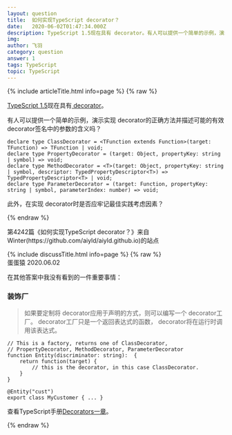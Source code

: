 ```yaml
---
layout: question
title:  如何实现TypeScript decorator？
date:   2020-06-02T01:47:34.000Z
description: TypeScript 1.5现在具有 decorator。有人可以提供一个简单的示例，演示实现 decorator的正确方法并描述可能的有效 decorator签名中的参数的含义吗？dec...
img: 
author: 飞羽
category: question
answer: 1
tags: TypeScript
topic: TypeScript
---
```

<div class="article-root">
  <div class="article">
    {% include articleTitle.html info=page %}
    {% raw %}
    <div class="article-content"><p><a href="http://blogs.msdn.com/b/typescript/archive/2015/03/27/announcing-typescript-1-5-alpha.aspx"><font style="vertical-align: inherit;"><font style="vertical-align: inherit;">TypeScript 1.5</font></font></a><font style="vertical-align: inherit;"><font style="vertical-align: inherit;">现在具有</font></font><a href="https://github.com/wycats/javascript-decorators"><font style="vertical-align: inherit;"><font style="vertical-align: inherit;"> decorator</font></font></a><font style="vertical-align: inherit;"><font style="vertical-align: inherit;">。</font></font></p>

<p><font style="vertical-align: inherit;"><font style="vertical-align: inherit;">有人可以提供一个简单的示例，演示实现 decorator的正确方法并描述可能的有效 decorator签名中的参数的含义吗？</font></font></p>

<pre class="lang-js prettyprint prettyprinted" style=""><code><span class="pln">declare type </span><span class="typ">ClassDecorator</span><span class="pln"> </span><span class="pun">=</span><span class="pln"> </span><span class="pun">&lt;</span><span class="typ">TFunction</span><span class="pln"> extends </span><span class="typ">Function</span><span class="pun">&gt;(</span><span class="pln">target</span><span class="pun">:</span><span class="pln"> </span><span class="typ">TFunction</span><span class="pun">)</span><span class="pln"> </span><span class="pun">=&gt;</span><span class="pln"> </span><span class="typ">TFunction</span><span class="pln"> </span><span class="pun">|</span><span class="pln"> </span><span class="kwd">void</span><span class="pun">;</span><font></font><span class="pln">
declare type </span><span class="typ">PropertyDecorator</span><span class="pln"> </span><span class="pun">=</span><span class="pln"> </span><span class="pun">(</span><span class="pln">target</span><span class="pun">:</span><span class="pln"> </span><span class="typ">Object</span><span class="pun">,</span><span class="pln"> propertyKey</span><span class="pun">:</span><span class="pln"> string </span><span class="pun">|</span><span class="pln"> symbol</span><span class="pun">)</span><span class="pln"> </span><span class="pun">=&gt;</span><span class="pln"> </span><span class="kwd">void</span><span class="pun">;</span><font></font><span class="pln">
declare type </span><span class="typ">MethodDecorator</span><span class="pln"> </span><span class="pun">=</span><span class="pln"> </span><span class="pun">&lt;</span><span class="pln">T</span><span class="pun">&gt;(</span><span class="pln">target</span><span class="pun">:</span><span class="pln"> </span><span class="typ">Object</span><span class="pun">,</span><span class="pln"> propertyKey</span><span class="pun">:</span><span class="pln"> string </span><span class="pun">|</span><span class="pln"> symbol</span><span class="pun">,</span><span class="pln"> descriptor</span><span class="pun">:</span><span class="pln"> </span><span class="typ">TypedPropertyDescriptor</span><span class="pun">&lt;</span><span class="pln">T</span><span class="pun">&gt;)</span><span class="pln"> </span><span class="pun">=&gt;</span><span class="pln"> </span><span class="typ">TypedPropertyDescriptor</span><span class="pun">&lt;</span><span class="pln">T</span><span class="pun">&gt;</span><span class="pln"> </span><span class="pun">|</span><span class="pln"> </span><span class="kwd">void</span><span class="pun">;</span><font></font><span class="pln">
declare type </span><span class="typ">ParameterDecorator</span><span class="pln"> </span><span class="pun">=</span><span class="pln"> </span><span class="pun">(</span><span class="pln">target</span><span class="pun">:</span><span class="pln"> </span><span class="typ">Function</span><span class="pun">,</span><span class="pln"> propertyKey</span><span class="pun">:</span><span class="pln"> string </span><span class="pun">|</span><span class="pln"> symbol</span><span class="pun">,</span><span class="pln"> parameterIndex</span><span class="pun">:</span><span class="pln"> number</span><span class="pun">)</span><span class="pln"> </span><span class="pun">=&gt;</span><span class="pln"> </span><span class="kwd">void</span><span class="pun">;</span><font></font>
</code></pre>

<p><font style="vertical-align: inherit;"><font style="vertical-align: inherit;">此外，在实现 decorator时是否应牢记最佳实践考虑因素？</font></font></p></div>
    {% endraw %}
  </div>
  <p class="winter_mark">第4242篇《如何实现TypeScript decorator？》来自Winter(https://github.com/aiyld/aiyld.github.io)的站点</p>
  <div class="discuss-wrapper">
    {% include discussTitle.html info=page %}
    {% raw %}
    <div class="discuss-list">
    <div class="discuss-item">
        <div class="discuss-parent">
          <div class="discuss-meta">
            <span class="discuss-user">蛋蛋猿</span>
            <span class="discuss-time">2020.06.02</span>
          </div>
          <div class="discuss-comment"><p><font style="vertical-align: inherit;"><font style="vertical-align: inherit;">在其他答案中我没有看到的一件重要事情：</font></font></p>

<h3><font style="vertical-align: inherit;"><font style="vertical-align: inherit;">装饰厂</font></font></h3>

<blockquote>
  <p><font style="vertical-align: inherit;"><font style="vertical-align: inherit;">如果要定制将 decorator应用于声明的方式，则可以编写一个 decorator工厂。</font><font style="vertical-align: inherit;"> decorator工厂只是一个返回表达式的函数， decorator将在运行时调用该表达式。</font></font></p>
</blockquote>

<pre class="lang-js prettyprint prettyprinted" style=""><code><span class="com">// This is a factory, returns one of ClassDecorator,</span><span class="pln">
</span><span class="com">// PropertyDecorator, MethodDecorator, ParameterDecorator</span><span class="pln">
</span><span class="kwd">function</span><span class="pln"> </span><span class="typ">Entity</span><span class="pun">(</span><span class="pln">discriminator</span><span class="pun">:</span><span class="pln"> string</span><span class="pun">):</span><span class="pln">  </span><span class="pun">{</span><span class="pln">
    </span><span class="kwd">return</span><span class="pln"> </span><span class="kwd">function</span><span class="pun">(</span><span class="pln">target</span><span class="pun">)</span><span class="pln"> </span><span class="pun">{</span><span class="pln">
        </span><span class="com">// this is the decorator, in this case ClassDecorator.</span><span class="pln">
    </span><span class="pun">}</span><span class="pln">
</span><span class="pun">}</span><span class="pln">

</span><span class="lit">@Entity</span><span class="pun">(</span><span class="str">"cust"</span><span class="pun">)</span><span class="pln">
</span><span class="kwd">export</span><span class="pln"> </span><span class="kwd">class</span><span class="pln"> </span><span class="typ">MyCustomer</span><span class="pln"> </span><span class="pun">{</span><span class="pln"> </span><span class="pun">...</span><span class="pln"> </span><span class="pun">}</span></code></pre>

<p><font style="vertical-align: inherit;"><font style="vertical-align: inherit;">查看TypeScript手册</font></font><a href="https://www.typescriptlang.org/docs/handbook/decorators.html" rel="noreferrer"><font style="vertical-align: inherit;"><font style="vertical-align: inherit;">Decorators一章</font></font></a><font style="vertical-align: inherit;"><font style="vertical-align: inherit;">。</font></font></p></div>
        </div></div>
    </div>
    {% endraw %}
  </div>
<div>
